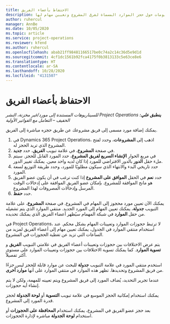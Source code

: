 ```yaml
---
title: الاحتفاظ بأعضاء الفريق
description: يوفر هذا الموضوع معلومات حول حجز الموارد المسماة لفرق المشروع وتعيين مهام لها.
author: ruhercul
manager: AnnBe
ms.date: 10/05/2020
ms.topic: article
ms.service: project-operations
ms.reviewer: kfend
ms.author: ruhercul
ms.openlocfilehash: abab21ff98481166517be0c74a2c14c36d5e9d1d
ms.sourcegitcommit: 4cf1dc1561b92fca4175f0b3813133c5e63ce8e6
ms.translationtype: HT
ms.contentlocale: ar-SA
ms.lasthandoff: 10/28/2020
ms.locfileid: "4131507"
---
```

# <a name="maintain-team-members"></a>الاحتفاظ بأعضاء الفريق

_**ينطبق علي:** ‏‫Project Operations للسيناريوهات المستندة إلى مورد/غير مخزنة‬، ‏‫النشر الخفيف – التعامل مع الفواتير الأولية‬_

يمكنك إضافة مورد مسمى إلى فريق مشروعك عن طريق حجزه مباشرة إلى الفريق.

1. في Dynamics 365 Project Operations، اذهب إلى **المشروعات**، وحدد لفتح المشروع الذي تريد الحجز له.
2. في صفحة **المشروع**، في علامة تبويب **الفريق**، حدد **جديد**. 
3. في مربع الحوار **الإنشاء السريع لفريق المشروع**، حدد المورد القابل للحجز. سيتم ملء حقل **الدور** بالدور الافتراضي للمورد إذا كان لديه واحد معين. يمكنك تغيير الدور. 
4. حدد تاريخي البدء والانتهاء الذي سيكون مطلوبًا للمورد، وحدد طريقة التوزيع لسعة المورد. 
5. حدد **نعم** في الحقل **الموافق على المشروع** إذا كنت ترغب في أن يكون عضو الفريق هو مانح الموافقة للمشروع. بإمكان عضو الفريق الموافقة على إدخالات الوقت المرسل وإدخالات المصروفات لهذا المشروع. 
6. حدد **حفظ**.

يمكنك الآن تعيين مورد محجوز إلى المهام في المشروع. في صفحة **المشروع**، على علامة التبويب **جدولة**، يمكنك تعيين المهام إلى المورد الجديد. منتقي الموارد الذي يتم تشغيله من حقل **الموارد** في شبكة المهمام سيُظهر أعضاء الفريق الذي يمكنك تحديده.


في Project Operations، لا ترتبط حجوزات الموارد وتعيينات المهام بشكل محكم. عند استخدام منتقي الموارد في الجدول، يمكنك تعيين مهام إلى أعضاء الفريق لمزيد من الساعات التي تزيد عن تغطية الحجوزات في المشروع.

يتم عرض الاختلافات بين حجوزات وتعيينات أعضاء الفريق في علامتي التبويب **الفريق** و **تسوية الموارد**. كما يمكنك تسوية الاختلافات بين حجوزات وتعيينات الموارد على مستوى أكثر تفصيلاً.

استخدم منتقي المورد في علامة التبويب **جدولة** للبحث عن موارد قابلة للحجز ليس جزءًا من فريق المشروع وتحديدها. تظهر هذه الموارد في منتقي الموارد على أنها **موارد أخرى**.

عندما تجرير التحديد، يُضاف المورد إلى فريق المشروع ويتم تعيينه للمهمة، ولكن لا يتم إنشاء أيه حجوزات.

يمكنك استخدام إمكانية الحجز الموسع في علامة تبويب **التسوية** أو **لوحة الجدولة** لحجز قدرة المورد إلى المشروع.

بعد حجز عضو الفريق في المشروع، يمكنك استخدام **المحافظة على الحجوزات** أو استخدام **لوحة الجدولة** مباشره لإدارة الحجوزات.
